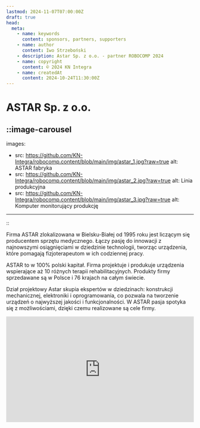 ```yaml
---
lastmod: 2024-11-07T07:00:00Z
draft: true
head:
  meta:
    - name: keywords
      content: sponsors, partners, supporters
    - name: author
      content: Iwo Strzeboński
    - description: Astar Sp. z o.o. - partner ROBOCOMP 2024
    - name: copyright
      content: © 2024 KN Integra
    - name: createdAt
      content: 2024-10-24T11:30:00Z
---
```


# ASTAR Sp. z o.o.

<!-- markdownlint-disable MD003 MD013 -->
::image-carousel
---
images:
- src: https://github.com/KN-Integra/robocomp.content/blob/main/img/astar_1.jpg?raw=true
  alt: ASTAR fabryka
- src: https://github.com/KN-Integra/robocomp.content/blob/main/img/astar_2.jpg?raw=true
  alt: Linia produkcyjna
- src: https://github.com/KN-Integra/robocomp.content/blob/main/img/astar_3.jpg?raw=true
  alt: Komputer monitorujący produkcję
---
::
<!-- markdownlint-enable MD003 MD013 -->

Firma ASTAR zlokalizowana w Bielsku-Białej od 1995 roku jest liczącym się producentem sprzętu medycznego. Łączy pasję do innowacji z najnowszymi osiągnięciami w dziedzinie technologii, tworząc urządzenia, które pomagają fizjoterapeutom w ich codziennej pracy.

ASTAR to w 100% polski kapitał. Firma projektuje i produkuje urządzenia wspierające aż 10 różnych terapii rehabilitacyjnych. Produkty firmy sprzedawane są w Polsce i 76 krajach na całym świecie.

Dział projektowy Astar skupia ekspertów w dziedzinach: konstrukcji mechanicznej, elektroniki i oprogramowania, co pozwala na tworzenie urządzeń o najwyższej jakości i funkcjonalności. W ASTAR pasja spotyka się z możliwościami, dzięki czemu realizowane są cele firmy.

<iframe src="https://www.youtube.com/watch?v=F8MyHsNoYf8" title="YouTube video player" frameborder="0" allow="accelerometer; autoplay; clipboard-write; encrypted-media; gyroscope; picture-in-picture; web-share" referrerpolicy="strict-origin-when-cross-origin" allowfullscreen style="width: 100%; aspect-ratio: 16/9" />
